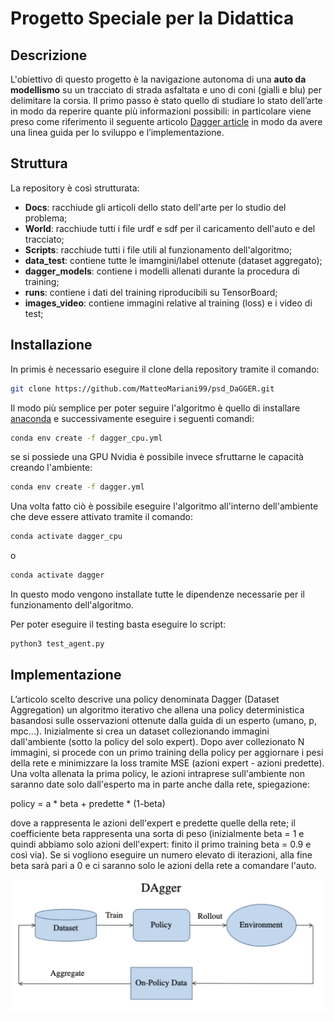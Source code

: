 # Progetto Speciale per la Didattica


## Descrizione
L'obiettivo di questo progetto è la navigazione autonoma di una **auto da modellismo** su un tracciato di strada asfaltata e uno di coni (gialli e blu) per delimitare la corsia.
Il primo passo è stato quello di studiare lo stato dell’arte in modo da reperire quante più informazioni possibili: in particolare viene preso come riferimento il seguente articolo [Dagger article](https://arxiv.org/pdf/1011.0686) in modo da avere una linea guida per lo sviluppo e l’implementazione.


## Struttura
La repository è così strutturata:
- **Docs**: racchiude gli articoli dello stato dell'arte per lo studio del problema;
- **World**: racchiude tutti i file urdf e sdf per il caricamento dell'auto e del tracciato;
- **Scripts**: racchiude tutti i file utili al funzionamento dell'algoritmo;
- **data_test**: contiene tutte le imamgini/label ottenute (dataset aggregato);
- **dagger_models**: contiene i modelli allenati durante la procedura di training;
- **runs**: contiene i dati del training riproducibili su TensorBoard;
- **images_video**: contiene immagini relative al training (loss) e i video di test;

## Installazione
In primis è necessario eseguire il clone della repository tramite il comando:
```bash
git clone https://github.com/MatteoMariani99/psd_DaGGER.git
```
Il modo più semplice per poter seguire l'algoritmo è quello di installare [anaconda](https://www.anaconda.com/) e successivamente eseguire i seguenti comandi:

```bash
conda env create -f dagger_cpu.yml
```
se si possiede una GPU Nvidia è possibile invece sfruttarne le capacità creando l'ambiente:
```bash
conda env create -f dagger.yml
```
Una volta fatto ciò è possibile eseguire l'algoritmo all'interno dell'ambiente che deve essere attivato tramite il comando:
```bash
conda activate dagger_cpu
```
o
```bash
conda activate dagger
```
In questo modo vengono installate tutte le dipendenze necessarie per il funzionamento dell'algoritmo.

Per poter eseguire il testing basta eseguire lo script:
```bash
python3 test_agent.py
```



## Implementazione
L’articolo scelto descrive una policy denominata Dagger (Dataset Aggregation) un algoritmo iterativo che allena una policy deterministica basandosi sulle osservazioni ottenute dalla guida di un esperto (umano, p, mpc...).
Inizialmente si crea un dataset collezionando immagini dall'ambiente (sotto la policy del solo expert). Dopo aver collezionato N immagini, si procede con un primo training della policy per aggiornare i pesi della rete e minimizzare la loss tramite MSE (azioni expert - azioni predette).
Una volta allenata la prima policy, le azioni intraprese sull'ambiente non saranno date solo dall'esperto ma in parte anche dalla rete, spiegazione:

policy = a * beta + predette * (1-beta)

dove a rappresenta le azioni dell'expert e predette quelle della rete; il coefficiente beta rappresenta una sorta di peso (inizialmente beta = 1 e quindi abbiamo solo azioni dell'expert: finito il primo training beta = 0.9 e così via). 
Se si vogliono eseguire un numero elevato di iterazioni, alla fine beta sarà pari a 0 e ci saranno solo le azioni della rete a comandare l'auto.

![Immagine dagger](https://github.com/MatteoMariani99/psd_DaGGER/blob/main/docs/dagger.png)


